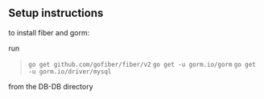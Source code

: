 ## Setup instructions
to install fiber and gorm:

run
> ```go get github.com/gofiber/fiber/v2```
> ```go get -u gorm.io/gorm```
> ```go get -u gorm.io/driver/mysql```

from the DB-DB directory